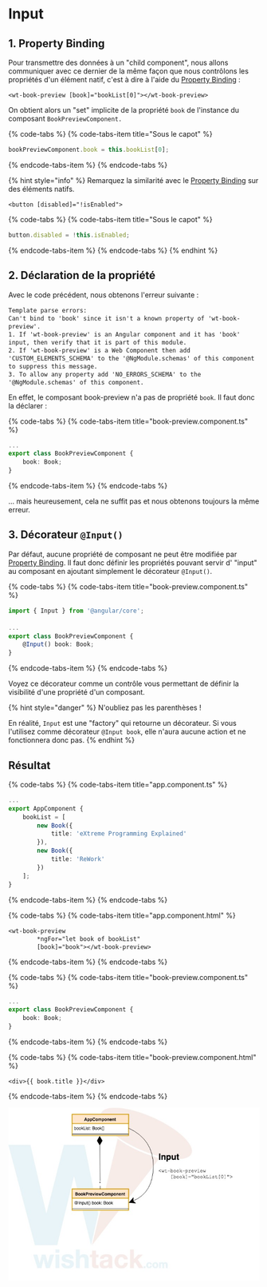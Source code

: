 # Input

## 1. Property Binding

Pour transmettre des données à un "child component", nous allons communiquer avec ce dernier de la même façon que nous contrôlons les propriétés d'un élément natif, c'est à dire à l'aide du [Property Binding](../composants/property-binding.md)  :

```markup
<wt-book-preview [book]="bookList[0]"></wt-book-preview>
```

On obtient alors un "set" implicite de la propriété `book` de l'instance du composant `BookPreviewComponent.`

{% code-tabs %}
{% code-tabs-item title="Sous le capot" %}
```typescript
bookPreviewComponent.book = this.bookList[0];
```
{% endcode-tabs-item %}
{% endcode-tabs %}

{% hint style="info" %}
Remarquez la similarité avec le [Property Binding](../composants/property-binding.md) sur des éléments natifs.

```markup
<button [disabled]="!isEnabled">
```

{% code-tabs %}
{% code-tabs-item title="Sous le capot" %}
```typescript
button.disabled = !this.isEnabled;
```
{% endcode-tabs-item %}
{% endcode-tabs %}
{% endhint %}

## 2. Déclaration de la propriété

Avec le code précédent, nous obtenons l'erreur suivante :

```text
Template parse errors:
Can't bind to 'book' since it isn't a known property of 'wt-book-preview'.
1. If 'wt-book-preview' is an Angular component and it has 'book' input, then verify that it is part of this module.
2. If 'wt-book-preview' is a Web Component then add 'CUSTOM_ELEMENTS_SCHEMA' to the '@NgModule.schemas' of this component to suppress this message.
3. To allow any property add 'NO_ERRORS_SCHEMA' to the '@NgModule.schemas' of this component.
```

En effet, le composant book-preview n'a pas de propriété `book`. Il faut donc la déclarer :

{% code-tabs %}
{% code-tabs-item title="book-preview.component.ts" %}
```typescript
...
export class BookPreviewComponent {
    book: Book;
}
```
{% endcode-tabs-item %}
{% endcode-tabs %}

... mais heureusement, cela ne suffit pas et nous obtenons toujours la même erreur.

## 3. Décorateur `@Input()`

Par défaut, aucune propriété de composant ne peut être modifiée par [Property Binding](../composants/property-binding.md). Il faut donc définir les propriétés pouvant servir d' "input" au composant en ajoutant simplement le décorateur `@Input()`.

{% code-tabs %}
{% code-tabs-item title="book-preview.component.ts" %}
```typescript
import { Input } from '@angular/core';

...
export class BookPreviewComponent {
    @Input() book: Book;
}
```
{% endcode-tabs-item %}
{% endcode-tabs %}

Voyez ce décorateur comme un contrôle vous permettant de définir la visibilité d'une propriété d'un composant.

{% hint style="danger" %}
N'oubliez pas les parenthèses !

En réalité, `Input` est une "factory" qui retourne un décorateur. Si vous l'utilisez comme décorateur `@Input book`, elle n'aura aucune action et ne fonctionnera donc pas.
{% endhint %}

## Résultat

{% code-tabs %}
{% code-tabs-item title="app.component.ts" %}
```typescript
...
export AppComponent {
    bookList = [
        new Book({
            title: 'eXtreme Programming Explained'
        }),
        new Book({
            title: 'ReWork'
        })
    ];
}
```
{% endcode-tabs-item %}
{% endcode-tabs %}

{% code-tabs %}
{% code-tabs-item title="app.component.html" %}
```markup
<wt-book-preview
        *ngFor="let book of bookList"
        [book]="book"></wt-book-preview>
```
{% endcode-tabs-item %}
{% endcode-tabs %}

{% code-tabs %}
{% code-tabs-item title="book-preview.component.ts" %}
```typescript
...
export class BookPreviewComponent {
    book: Book;
}
```
{% endcode-tabs-item %}
{% endcode-tabs %}

{% code-tabs %}
{% code-tabs-item title="book-preview.component.html" %}
```markup
<div>{{ book.title }}</div>
```
{% endcode-tabs-item %}
{% endcode-tabs %}

![](../../.gitbook/assets/component-interaction-input.jpg)

